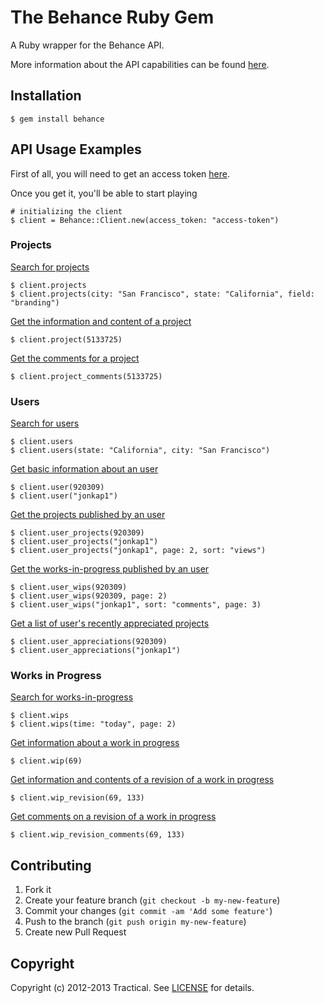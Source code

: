 # The Behance Ruby Gem

A Ruby wrapper for the Behance API.

More information about the API capabilities can be found [here][api].

[api]: http://www.behance.net/dev

## Installation

    $ gem install behance

## API Usage Examples

First of all, you will need to get an access token [here][register].

[register]: http://www.behance.net/dev/register

Once you get it, you'll be able to start playing

    # initializing the client
    $ client = Behance::Client.new(access_token: "access-token")

### Projects

[Search for projects][projects]

[projects]: http://www.behance.net/dev/api/endpoints/1#projects-get-10

    $ client.projects
    $ client.projects(city: "San Francisco", state: "California", field: "branding")

[Get the information and content of a project][project]

[project]: http://www.behance.net/dev/api/endpoints/1#projects-get-4

    $ client.project(5133725)

[Get the comments for a project][project_comments]

[project_comments]: http://www.behance.net/dev/api/endpoints/1#projects-get-5

    $ client.project_comments(5133725)

### Users

[Search for users][users] 

[users]: http://www.behance.net/dev/api/endpoints/2#users-get-9

    $ client.users
    $ client.users(state: "California", city: "San Francisco")

[Get basic information about an user][user]

[user]: http://www.behance.net/dev/api/endpoints/2#users-get-1

    $ client.user(920309)
    $ client.user("jonkap1")

[Get the projects published by an user][user_projects]

[user_projects]: http://www.behance.net/dev/api/endpoints/2#users-get-2

    $ client.user_projects(920309)
    $ client.user_projects("jonkap1")
    $ client.user_projects("jonkap1", page: 2, sort: "views")

[Get the works-in-progress published by an user][user_wips]

[user_wips]: http://www.behance.net/dev/api/endpoints/2#users-get-3

    $ client.user_wips(920309)
    $ client.user_wips(920309, page: 2)
    $ client.user_wips("jonkap1", sort: "comments", page: 3)

[Get a list of user's recently appreciated projects][user_appreciations]

[user_appreciations]: http://www.behance.net/dev/api/endpoints/2#users-get-13

    $ client.user_appreciations(920309)
    $ client.user_appreciations("jonkap1")

### Works in Progress

[Search for works-in-progress][wips]

[wips]: http://www.behance.net/dev/api/endpoints/3#work-in-progress-get-11

    $ client.wips
    $ client.wips(time: "today", page: 2)

[Get information about a work in progress][wip]

[wip]: http://www.behance.net/dev/api/endpoints/3#work-in-progress-get-6

    $ client.wip(69)

[Get information and contents of a revision of a work in progress][wip_revision]

[wip_revision]: http://www.behance.net/dev/api/endpoints/3#work-in-progress-get-7

    $ client.wip_revision(69, 133)

[Get comments on a revision of a work in progress][wip_revision_comments]

[wip_revision_comments]: http://www.behance.net/dev/api/endpoints/3#work-in-progress-get-8

    $ client.wip_revision_comments(69, 133)

## Contributing

1. Fork it
2. Create your feature branch (`git checkout -b my-new-feature`)
3. Commit your changes (`git commit -am 'Add some feature'`)
4. Push to the branch (`git push origin my-new-feature`)
5. Create new Pull Request

## Copyright

Copyright (c) 2012-2013 Tractical.
See [LICENSE][license] for details.

[license]: https://github.com/tractical/behance/blob/master/LICENSE.txt
